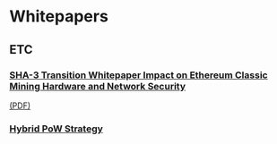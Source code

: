 # Whitepapers

## ETC 
### [SHA-3 Transition Whitepaper Impact on Ethereum Classic Mining Hardware and Network Security](ETC/SHA3/SHA-3_Transition_Whitepaper_Impact_on_Ethereum_Classic_Mining_Hardware_and_Network_Security.md)
[(PDF)](ETC/SHA3/SHA-3_Transition_Whitepaper_Impact_on_Ethereum_Classic_Mining_Hardware_and_Network_Security.pdf) 

### [Hybrid PoW Strategy](ETC/Hybrid_PoW/Hybrid_PoW_Strategy.md)
